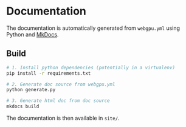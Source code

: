 Documentation
=============

The documentation is automatically generated from `webgpu.yml` using Python and [MkDocs](https://www.mkdocs.org).

Build
-----

```bash
# 1. Install python dependencies (potentially in a virtualenv)
pip install -r requirements.txt

# 2. Generate doc source from webgpu.yml
python generate.py

# 3. Generate html doc from doc source
mkdocs build
```

The documentation is then available in `site/`.
